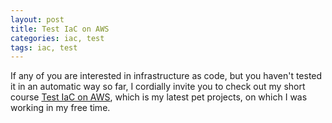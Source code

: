 ```yaml
---
layout: post
title: Test IaC on AWS
categories: iac, test
tags: iac, test
---
```


If any of you are interested in infrastructure as code, but you haven't tested it in an automatic way so far, I cordially invite you to check out my short course [Test IaC on AWS](https://github.com/sebastianczech/aws-terratest-course), which is my latest pet projects, on which I was working in my free time.